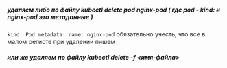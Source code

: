 

##### удаляем либо по файлу kubectl delete pod nginx-pod ( где pod -  kind: и nginx-pod это метаданные ) 
` kind: Pod
metadata:
  name: nginx-pod
`
обязательно учесть, что все в малом регисте при удалении пишем

##### или же удаляем по файлу  kubectl delete -f <имя-файла>
